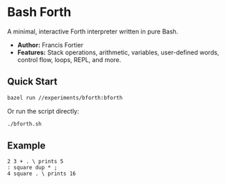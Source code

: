 # Bash Forth

A minimal, interactive Forth interpreter written in pure Bash.

- **Author:** Francis Fortier
- **Features:** Stack operations, arithmetic, variables, user-defined words, control flow, loops, REPL, and more.

## Quick Start

```sh
bazel run //experiments/bforth:bforth
```

Or run the script directly:

```sh
./bforth.sh
```

## Example

```
2 3 + . \ prints 5
: square dup * ;
4 square . \ prints 16
```
